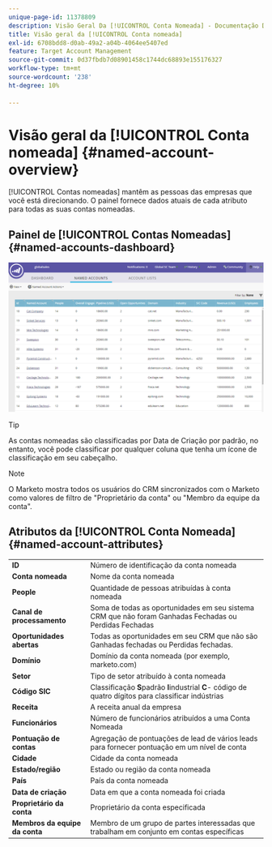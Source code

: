 ```yaml
---
unique-page-id: 11378809
description: Visão Geral Da [!UICONTROL Conta Nomeada] - Documentação Do Marketo - Documentação Do Produto
title: Visão geral da [!UICONTROL Conta nomeada]
exl-id: 6708bdd8-d0ab-49a2-a04b-4064ee5407ed
feature: Target Account Management
source-git-commit: 0d37fbdb7d08901458c1744dc68893e155176327
workflow-type: tm+mt
source-wordcount: '238'
ht-degree: 10%

---
```


# Visão geral da [!UICONTROL Conta nomeada] {#named-account-overview}

[!UICONTROL Contas nomeadas] mantêm as pessoas das empresas que você está direcionando. O painel fornece dados atuais de cada atributo para todas as suas contas nomeadas.

## Painel de [!UICONTROL Contas Nomeadas] {#named-accounts-dashboard}

![](assets/one.png)

>[!TIP]
>
>As contas nomeadas são classificadas por Data de Criação por padrão, no entanto, você pode classificar por qualquer coluna que tenha um ícone de classificação em seu cabeçalho.

>[!NOTE]
>
>O Marketo mostra todos os usuários do CRM sincronizados com o Marketo como valores de filtro de &quot;Proprietário da conta&quot; ou &quot;Membro da equipe da conta&quot;.

## Atributos da [!UICONTROL Conta Nomeada] {#named-account-attributes}

<table> 
 <tbody> 
  <tr> 
   <td><strong><span class="uicontrol">ID</span></strong></td> 
   <td>Número de identificação da conta nomeada</td> 
  </tr> 
  <tr> 
   <td><strong><span class="uicontrol">Conta nomeada</span></strong></td> 
   <td>Nome da conta nomeada</td> 
  </tr> 
  <tr> 
   <td><strong><span class="uicontrol">People</span></strong></td> 
   <td>Quantidade de pessoas atribuídas à conta nomeada</td> 
  </tr> 
  <tr> 
   <td><strong><span class="uicontrol">Canal de processamento</span></strong></td> 
   <td>Soma de todas as oportunidades em seu sistema CRM que não foram Ganhadas Fechadas ou Perdidas Fechadas</td> 
  </tr> 
  <tr> 
   <td><strong><span class="uicontrol">Oportunidades abertas</span></strong></td> 
   <td>Todas as oportunidades em seu CRM que não são Ganhadas fechadas ou Perdidas fechadas.</td> 
  </tr> 
  <tr> 
   <td><strong><span class="uicontrol">Domínio</span></strong></td> 
   <td>Domínio da conta nomeada (por exemplo, marketo.com)</td> 
  </tr> 
  <tr> 
   <td><strong><span class="uicontrol">Setor</span></strong></td> 
   <td>Tipo de setor atribuído à conta nomeada</td> 
  </tr> 
  <tr> 
   <td><strong><span class="uicontrol">Código SIC</span></strong></td> 
   <td><span>Classificação <strong>S</strong>padrão <strong>I</strong>industrial <strong>C</strong>- código de quatro dígitos para classificar indústrias<br></span></td> 
  </tr> 
  <tr> 
   <td><strong><span class="uicontrol">Receita</span></strong></td> 
   <td>A receita anual da empresa</td> 
  </tr> 
  <tr> 
   <td><strong><span class="uicontrol">Funcionários</span></strong></td> 
   <td>Número de funcionários atribuídos a uma Conta Nomeada</td> 
  </tr> 
  <tr> 
   <td colspan="1"><strong><span class="uicontrol">Pontuação de contas</span></strong></td> 
   <td colspan="1">Agregação de pontuações de lead de vários leads para fornecer pontuação em um nível de conta</td> 
  </tr> 
  <tr> 
   <td colspan="1"><strong><span class="uicontrol">Cidade</span></strong></td> 
   <td colspan="1">Cidade da conta nomeada</td> 
  </tr> 
  <tr> 
   <td colspan="1"><strong><span class="uicontrol">Estado/região</span></strong></td> 
   <td colspan="1">Estado ou região da conta nomeada</td> 
  </tr> 
  <tr> 
   <td colspan="1"><strong><span class="uicontrol">País</span></strong></td> 
   <td colspan="1">País da conta nomeada</td> 
  </tr> 
  <tr> 
   <td colspan="1"><strong><span class="uicontrol">Data de criação</span></strong></td> 
   <td colspan="1">Data em que a conta nomeada foi criada</td> 
  </tr> 
  <tr> 
   <td colspan="1"><strong><span class="uicontrol">Proprietário da conta</span></strong></td> 
   <td colspan="1">Proprietário da conta especificada</td> 
  </tr> 
  <tr> 
   <td colspan="1"><strong><span class="uicontrol">Membros da equipe da conta</span></strong></td> 
   <td colspan="1">Membro de um grupo de partes interessadas que trabalham em conjunto em contas específicas</td> 
  </tr> 
 </tbody> 
</table>
